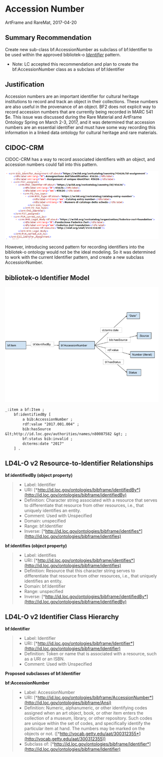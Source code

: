 Accession Number
================
ArtFrame and RareMat, 2017-04-20

Summary Recommendation 
-----------------------

Create new sub-class bf:AccessionNumber as subclass of bf:Identifier to be used within the approved bibliotek-o [*Identifier*](https://wiki.duraspace.org/display/LD4P/bibliotek-o?preview=/79795231/83237327/bibliotek-o_pattern_identifiers_201612.pdf) pattern.
-	Note: LC accepted this recommendation and plan to create the bf:AccessionNumber class as a subclass of bf:Identifier

Justification
-------------
Accession numbers are an important identifier for cultural heritage institutions to record and track an object in their collections. These numbers are also useful in the provenance of an object. BF2 does not explicit way to record accession numbers that are currently being recorded in MARC 541 \$e. This issue was discussed during the Rare Material and ArtFrame Ontology Spring on March 2-3, 2017, and it was determined that accession numbers are an essential identifier and must have some way recording this information in a linked data ontology for cultural heritage and rare materials.

CIDOC-CRM
---------

CIDOC-CRM has a way to record associated identifiers with an object, and
accession numbers could fall into this pattern.

![CIDOC-CRM AccessionNumber RDF-XML](/modeling_recommendations/modeling_diagrams/accession_number_cidoc-crm.png)

However, introducing second pattern for recording identifiers into the
bibliotek-o ontology would not be the ideal modeling. So it was
determined to work with the current Identifier pattern, and create a new
subclass AccessionNumber.

bibliotek-o Identifier Model
--------------------------------
![Accession Number Diagram](/modeling_recommendations/modeling_diagrams/accession_number_diagram.png)
```
_:item a bf:Item ;
    bf:identifiedBy [
        a bib:AccessionNumber ;
        rdf:value "2017.001.004" ;
        bib:hasSource &lt;http://id.loc.gov/authorities/names/n80087582 &gt; ;
        bf:status bib:invalid ;
        dcterms:date "2017"
    ] .
```
LD4L-O v2 Resource-to-Identifier Relationships
--------------------------------------------------
**bf:identifiedBy (object property)**
> - Label: Identifier
> - URI: [*http://id.loc.gov/ontologies/bibframe/identifiedBy*](http://id.loc.gov/ontologies/bibframe/identifiedBy)
> - Definition: Character string associated with a resource that serves to differentiate that resource from other resources, i.e., that uniquely identifies an entity.
> - Comment: Used with Unspecified
> - Domain: unspecified
> - Range: bf:Identifier
> - Inverse: [*http://id.loc.gov/ontologies/bibframe/identifies*](http://id.loc.gov/ontologies/bibframe/identifies)

**bf:identifies (object property)**
> - Label: identifies
> - URI: [*http://id.loc.gov/ontologies/bibframe/identifies*](http://id.loc.gov/ontologies/bibframe/identifies)
> - Definition: Resource that this character string serves to differentiate that resource from other resources, i.e., that uniquely identifies an entity.
> - Domain: bf:Identifier
> - Range: unspecified
> - Inverse: [*http://id.loc.gov/ontologies/bibframe/identifiedBy*](http://id.loc.gov/ontologies/bibframe/identifiedBy)


**LD4L-O v2 Identifier Class Hierarchy**
-------------------------------------------------------

**bf:Identifier**
> - Label: Identifier
> - URI: [*http://id.loc.gov/ontologies/bibframe/Identifier*](http://id.loc.gov/ontologies/bibframe/Identifier)
> - Definition: Token or name that is associated with a resource, such as a URI or an ISBN.
> - Comment: Used with Unspecified

**Proposed subclasses of bf:Identifier**

**bf:AccessionNumber**
> - Label: AccessionNumber
> - URI: [*http://id.loc.gov/ontologies/bibframe/AccessionNumber*](http://id.loc.gov/ontologies/bibframe/Ansi)
> - Definition: Numeric, alphanumeric, or other identifying codes assigned when an art object, book, or other item enters the collection of a museum, library, or other repository. Such codes are unique within the set of codes, and specifically identify the particular item at hand. The numbers may be marked on the objects or not. ([*http://vocab.getty.edu/aat/300312355*](http://vocab.getty.edu/aat/300312355))
> - Subclass of: [*http://id.loc.gov/ontologies/bibframe/Identifier*](http://id.loc.gov/ontologies/bibframe/Identifier)
